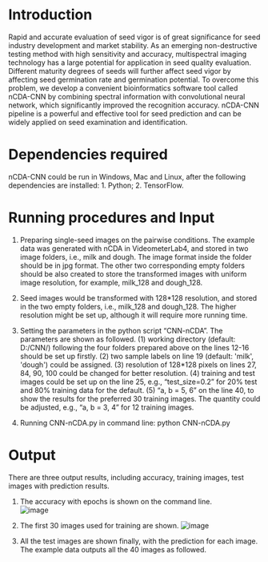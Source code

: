 # Introduction
 Rapid and accurate evaluation of seed vigor is of great significance for seed industry development and market stability. As an emerging non-destructive testing method with high sensitivity and accuracy, multispectral imaging technology has a large potential for application in seed quality evaluation. Different maturity degrees of seeds will further affect seed vigor by affecting seed germination rate and germination potential. To overcome this problem, we develop a convenient bioinformatics software tool called nCDA-CNN by combining spectral information with convolutional neural network, which significantly improved the recognition accuracy. nCDA-CNN pipeline is a powerful and effective tool for seed prediction and can be widely applied on seed examination and identification. 
# Dependencies required
 nCDA-CNN could be run in Windows, Mac and Linux, after the following dependencies are installed: 1. Python; 2. TensorFlow. 
# Running procedures and Input 
1. Preparing single-seed images on the pairwise conditions. The example data was generated with nCDA in VideometerLab4, and stored in two image folders, i.e., milk and dough. The image format inside the folder should be in jpg format. The other two corresponding empty folders should be also created to store the transformed images with uniform image resolution, for example, milk_128 and dough_128.
  
2. Seed images would be transformed with 128*128 resolution, and stored in the two empty folders, i.e., milk_128 and dough_128. The higher resolution might be set up, although it will require more running time.
  
3. Setting the parameters in the python script “CNN-nCDA”. The parameters are shown as followed.
(1) working directory (default: D:/CNN/) following the four folders prepared above on the lines 12-16 should be set up firstly. 
(2) two sample labels on line 19 (default: 'milk', 'dough') could be assigned. 
(3) resolution of 128*128 pixels on lines 27, 84, 90, 100 could be changed for better resolution. 
(4) training and test images could be set up on the line 25, e.g., “test_size=0.2” for 20% test and 80% training data for the default. 
(5) “a, b = 5, 6” on the line 40, to show the results for the preferred 30 training images. The quantity could be adjusted, e.g., “a, b = 3, 4” for 12 training images. 

4. Running CNN-nCDA.py in command line: python CNN-nCDA.py
# Output
There are three output results, including accuracy, training images, test images with prediction results. 
1. The accuracy with epochs is shown on the command line.  
![image](https://github.com/CAUhx/nCDA-CNN/blob/main/readme%20images/1.png)

2. The first 30 images used for training are shown. 
![image](https://github.com/CAUhx/nCDA-CNN/blob/main/readme%20images/2.png)
3. All the test images are shown finally, with the prediction for each image. The example data outputs all the 40 images as followed. 

 
